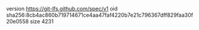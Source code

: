 version https://git-lfs.github.com/spec/v1
oid sha256:8cb4ac860b719714671ce4aa47faf4220b7e21c796367dff829faa30f20e0558
size 4231
